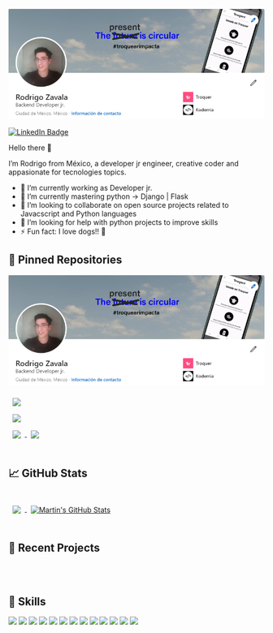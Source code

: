[![Rodrigo's GitHub Banner](./assets/RodrigoBannerGithub.PNG)]()


[![LinkedIn Badge](https://img.shields.io/badge/LinkedIn-Profile-informational?style=flat&logo=linkedin&logoColor=white&color=0D76A8)](www.linkedin.com/in/rodrigo-zavala-5996a2104)

Hello there 👋

I’m Rodrigo from México, a developer jr engineer, creative coder and appasionate for tecnologies topics.

- 🔭 I’m currently working as Developer jr.
- 🌱 I’m currently mastering python -> Django | Flask
- 👯 I’m looking to collaborate on open source projects related to Javacscript and Python languages
- 🤔 I’m looking for help with python projects to improve skills
- ⚡ Fun fact: I love dogs!! 🐶


## 📌 Pinned Repositories
[![Grupos Singularis Website](./assets/RodrigoBannerGithub.PNG)]()
<br>

<a href="https://github.com/rockzt/python_file_management">
  <img align="center" style="margin:0.5rem" src="https://github-readme-stats.vercel.app/api/pin/?username=rockzt&repo=python_file_management&title_color=ffffff&text_color=c9cacc&icon_color=4AB197&bg_color=1A2B34" />
</a>

<br>

<a href="https://github.com/rockzt/libreta-direcciones-python">
  <img align="center" style="margin:0.5rem" src="https://github-readme-stats.vercel.app/api/pin/?username=rockzt&repo=libreta-direcciones-python&title_color=ffffff&text_color=c9cacc&icon_color=4AB197&bg_color=1A2B34" />
</a>

<br>

<a href="https://github.com/rockzt/f_web">
  <img align="center" style="margin:0.5rem" src="https://github-readme-stats.vercel.app/api/pin/?username=rockzt&repo=f_web&title_color=ffffff&text_color=c9cacc&icon_color=4AB197&bg_color=1A2B34" />
</a>

<a href="https://github.com/rockzt/travis-ci-example">
  <img align="center" style="margin:0.5rem" src="https://github-readme-stats.vercel.app/api/pin/?username=rockzt&repo=travis-ci-example&title_color=ffffff&text_color=c9cacc&icon_color=4AB197&bg_color=1A2B34" />
</a>

<br>
<br>

## &#x1f4c8; GitHub Stats

<br>

<a href="https://github.com/rockzt">
  <img align="center" style="margin:0.5rem" src="https://github-readme-stats.vercel.app/api/top-langs/?username=rockzt&hide=html,css&title_color=ffffff&text_color=c9cacc&icon_color=4AB197&bg_color=1A2B34" />
</a>

<a href="https://github.com/rockzt">
  <img align="center" style="margin:0.5rem" src="https://github-readme-stats.vercel.app/api?username=rockzt&show_icons=true&line_height=27&count_private=true&title_color=ffffff&text_color=c9cacc&icon_color=4AB097&bg_color=1A2B34" alt="Martin's GitHub Stats" />
</a>

<br>
<br>

## 🔨 Recent Projects


<br>
<br>

## 💼 Skills

![](https://img.shields.io/badge/Code-JavaScript-informational?style=flat&logo=JavaScript&logoColor=white&color=4AB197)
![](https://img.shields.io/badge/Code-Python-informational?style=flat&logo=GreenSock&logoColor=white&color=4AB197)
![](https://img.shields.io/badge/Code-MySQL-informational?style=flat&logo=MySQL&logoColor=white&color=4AB197)
![](https://img.shields.io/badge/Style-CSS-informational?style=flat&logo=css3&logoColor=white&color=4AB197)
![](https://img.shields.io/badge/Tools-RabbitMQ-informational?style=flat&logo=docker&logoColor=white&color=4AB197)
![](https://img.shields.io/badge/Tools-Redis-informational?style=flat&logo=GitLab&logoColor=white&color=4AB197)
![](https://img.shields.io/badge/Tools-Magento-informational?style=flat&logo=docker&logoColor=white&color=4AB197)
![](https://img.shields.io/badge/Tools-Docker-informational?style=flat&logo=docker&logoColor=white&color=4AB197)
![](https://img.shields.io/badge/Tools-GitHub-informational?style=flat&logo=GitHub&logoColor=white&color=4AB197)
![](https://img.shields.io/badge/Tools-Bitbucket-informational?style=flat&logo=Bitbucket&logoColor=white&color=4AB197)
![](https://img.shields.io/badge/Tools-Jira-informational?style=flat&logo=Jira-Software&logoColor=white&color=4AB197)
![](https://img.shields.io/badge/Tools-NPM-informational?style=flat&logo=npm&logoColor=white&color=4AB197)
![](https://img.shields.io/badge/Tools-Postman-informational?style=flat&logo=Postman&logoColor=white&color=4AB197)

<br>
